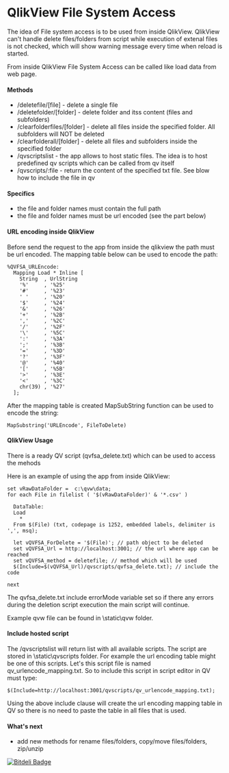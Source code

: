 QlikView File System Access
=====================
The idea of File system access is to be used from inside QlikView. QlikView can't handle delete files/folders from script while execution of extenal files is not checked, which will show warning message every time when reload is started. 

From inside QlikView File System Access can be called like load data from web page.

#### Methods
* /deletefile/[file] - delete a single file
* /deletefolder/[folder] - delete folder and itss content (files and subfolders)
* /clearfolderfiles/[folder] - delete all files inside the specified folder. All subfolders will NOT be deleted
* /clearfolderall/[folder] - delete all files and subfolders inside the specified folder
* /qvscriptslist - the app allows to host static files. The idea is to host predefined qv scripts which can be called from qv itself
* /qvscripts/:file - return the content of the specified txt file. See blow how to include the file in qv  
      
#### Specifics
  * the file and folder names must contain the full path
  * the file and folder names must be url encoded (see the part below)

#### URL encoding inside QlikView

Before send the request to the app from inside the qlikview the path must be url encoded. The mapping table below can be used to encode the path:

    %QVFSA_URLEncode:
      Mapping Load * Inline [
        String  , UrlString
        '%'     , '%25'
        '#'     , '%23' 
        ' '     , '%20' 
        '$'     , '%24' 
        '&'     , '%26' 
        '+'     , '%2B' 
        ','     , '%2C' 
        '/'     , '%2F' 
        '\'     , '%5C' 
        ':'     , '%3A' 
        ';'     , '%3B' 
        '='     , '%3D' 
        '?'     , '%3F' 
        '@'     , '%40' 
        '['     , '%5B' 
        '>'     , '%3E' 
        '<'     , '%3C' 
        chr(39) , '%27' 
      ];

After the mapping table is created MapSubString function can be used to encode the string: 

    MapSubstring('URLEncode', FileToDelete)

#### QlikView Usage
There is a ready QV script (qvfsa_delete.txt) which can be used to access the mehods

Here is an example of using the app from inside QlikView:
    
    set vRawDataFolder =  c:\qvw\data;
    for each File in filelist ( '$(vRawDataFolder)' & '*.csv' )
    
	  DataTable:
	  Load 
		*
	  From $(File) (txt, codepage is 1252, embedded labels, delimiter is ',', msq);

      let vQVFSA_ForDelete = '$(File)'; // path object to be deleted
      set vQVFSA_Url = http://localhost:3001; // the url where app can be reached
      set vQVFSA_method = deletefile; // method which will be used
      $(Include=$(vQVFSA_Url)/qvscripts/qvfsa_delete.txt); // include the code

    next

The qvfsa_delete.txt include errorMode variable set so if there any errors during the deletion script execution the main script will continue.

Example qvw file can be found in \static\qvw folder.

#### Include hosted script
The /qvscriptslist will return list with all available scripts. The script are stored in \static\qvscripts folder. For example the url encoding table might be one of this scripts. Let's this script file is named qv_urlencode_mapping.txt. So to include this script in script editor in QV must type:

    $(Include=http://localhost:3001/qvscripts/qv_urlencode_mapping.txt);

Using the above include clause will create the url encoding mapping table in QV so there is no need to paste the table in all files that is used.

#### What's next
  * add new methods for rename files/folders, copy/move files/folders, zip/unzip

[![Bitdeli Badge](https://d2weczhvl823v0.cloudfront.net/countnazgul/qlikview-file-system-access/trend.png)](https://bitdeli.com/free "Bitdeli Badge")

